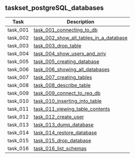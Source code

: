 ## taskset_postgreSQL_databases

| Task     | Description                                                                                                   |
|----------|---------------------------------------------------------------------------------------------------------------|
| task_001 | [task_001_connecting_to_db](taskset_postgreSQL_databases/task_001_connecting_to_db)                           |
| task_002 | [task_002_show_all_tables_in_a_database](taskset_postgreSQL_databases/task_002_show_all_tables_in_a_database) |
| task_003 | [task_003_drop_table](taskset_postgreSQL_databases/task_003_drop_table)                                       |
| task_004 | [task_004_show_users_and_priv](taskset_postgreSQL_databases/task_004_show_users_and_priv)                     |
| task_005 | [task_005_creating_database](taskset_postgreSQL_databases/task_005_creating_database)                         |
| task_006 | [task_006_showing_all_databases](taskset_postgreSQL_databases/task_006_showing_all_databases)                 |
| task_007 | [task_007_creating_tables](taskset_postgreSQL_databases/task_007_creating_tables)                             |
| task_008 | [task_008_describe_table](taskset_postgreSQL_databases/task_008_describe_table)                               |
| task_009 | [task_009_connect_to_req_db](taskset_postgreSQL_databases/task_009_connect_to_req_db)                         |
| task_010 | [task_010_inserting_into_table](taskset_postgreSQL_databases/task_010_inserting_into_table)                   |
| task_011 | [task_011_viewing_table_contents](taskset_postgreSQL_databases/task_011_viewing_table_contents)               |
| task_012 | [task_012_create_user](taskset_postgreSQL_databases/task_012_create_user)                                     |
| task_013 | [task_013_dump_database](taskset_postgreSQL_databases/task_013_dump_database)                                 |
| task_014 | [task_014_restore_database](taskset_postgreSQL_databases/task_014_restore_database)                           |
| task_015 | [task_015_drop_database](taskset_postgreSQL_databases/task_015_drop_database)                                 |
| task_016 | [task_016_list_schemas](taskset_postgreSQL_databases/task_016_list_schemas)                                   |

